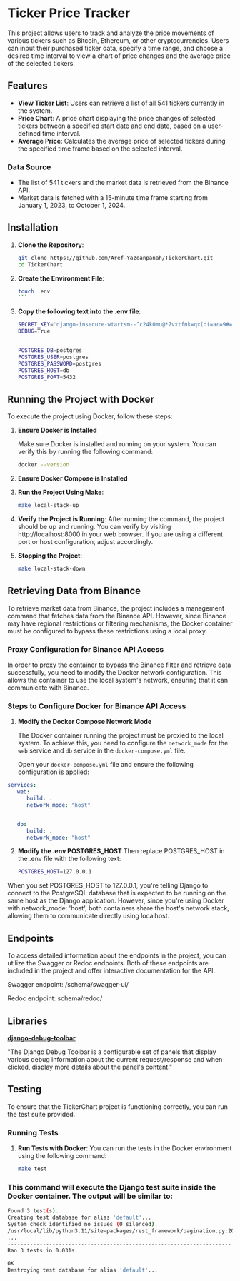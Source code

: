# Ticker Price Tracker

This project allows users to track and analyze the price movements of various tickers such as Bitcoin, Ethereum, or other cryptocurrencies. Users can input their purchased ticker data, specify a time range, and choose a desired time interval to view a chart of price changes and the average price of the selected tickers.

## Features

- **View Ticker List**: Users can retrieve a list of all 541 tickers currently in the system.
- **Price Chart**: A price chart displaying the price changes of selected tickers between a specified start date and end date, based on a user-defined time interval.
- **Average Price**: Calculates the average price of selected tickers during the specified time frame based on the selected interval.

### Data Source
- The list of 541 tickers and the market data is retrieved from the Binance API.
- Market data is fetched with a 15-minute time frame starting from January 1, 2023, to October 1, 2024.

## Installation

1. **Clone the Repository**:
   ```bash
   git clone https://github.com/Aref-Yazdanpanah/TickerChart.git
   cd TickerChart

2. **Create the Environment File**:
   ````bash
   touch .env
   ```

3. **Copy the following text into the .env file**:
   ```bash
   SECRET_KEY='django-insecure-wtartsm--^c24k0mu@*7vxtfnk=qx(d(=ac=9#=d%z)b0xl$z#'
   DEBUG=True


   POSTGRES_DB=postgres
   POSTGRES_USER=postgres
   POSTGRES_PASSWORD=postgres
   POSTGRES_HOST=db
   POSTGRES_PORT=5432
   ```


## Running the Project with Docker

To execute the project using Docker, follow these steps:

1. **Ensure Docker is Installed**

   Make sure Docker is installed and running on your system. You can verify this by running the following command:

   ```bash
   docker --version
   ```
   
2. **Ensure Docker Compose is Installed**

3. **Run the Project Using Make**:
   ```bash
   make local-stack-up
   ```

4. **Verify the Project is Running**:
After running the command, the project should be up and running. You can verify by visiting http://localhost:8000 in your web browser. If you are using a different port or host configuration, adjust accordingly.

5. **Stopping the Project**:
   ```bash
   make local-stack-down
   ```


## Retrieving Data from Binance

To retrieve market data from Binance, the project includes a management command that fetches data from the Binance API. However, since Binance may have regional restrictions or filtering mechanisms, the Docker container must be configured to bypass these restrictions using a local proxy.

### Proxy Configuration for Binance API Access

In order to proxy the container to bypass the Binance filter and retrieve data successfully, you need to modify the Docker network configuration. This allows the container to use the local system's network, ensuring that it can communicate with Binance.

### Steps to Configure Docker for Binance API Access

1. **Modify the Docker Compose Network Mode**

   The Docker container running the project must be proxied to the local system. To achieve this, you need to configure the `network_mode` for the `web` service and `db` service in the `docker-compose.yml` file.

   Open your `docker-compose.yml` file and ensure the following configuration is applied:

```yaml
services:
   web:
      build: .
      network_mode: "host"


   db:
      build: .
      network_mode: "host"

```

2. **Modify the .env POSTGRES_HOST**
Then replace POSTGRES_HOST in the .env file with the following text:
   ```bash
   POSTGRES_HOST=127.0.0.1
   ```

When you set POSTGRES_HOST to 127.0.0.1, you're telling Django to connect to the PostgreSQL database that is expected to be running on the same host as the Django application. However, since you're using Docker with network_mode: 'host', both containers share the host's network stack, allowing them to communicate directly using localhost.


## Endpoints

To access detailed information about the endpoints in the project, you can utilize the Swagger or Redoc endpoints. Both of these endpoints are included in the project and offer interactive documentation for the API.


Swagger endpoint: /schema/swagger-ui/

Redoc endpoint: schema/redoc/


## Libraries

[**django-debug-toolbar**](https://django-debug-toolbar.readthedocs.io/en/latest/)

"The Django Debug Toolbar is a configurable set of panels that display various debug information about the current request/response and when clicked, display more details about the panel's content."


## Testing
To ensure that the TickerChart project is functioning correctly, you can run the test suite provided.

### Running Tests

1. **Run Tests with Docker**:
   You can run the tests in the Docker environment using the following command:

   ```bash
   make test

### This command will execute the Django test suite inside the Docker container. The output will be similar to:
   ```bash
   Found 3 test(s).
   Creating test database for alias 'default'...
   System check identified no issues (0 silenced).
   /usr/local/lib/python3.11/site-packages/rest_framework/pagination.py:207: UnorderedObjectListWarning: Pagination may yield inconsistent results with an unordered object_list: <class 'TickerChart.chartengine.models.Ticker'> QuerySet.
   ...
   ----------------------------------------------------------------------
   Ran 3 tests in 0.031s

   OK
   Destroying test database for alias 'default'...
   ```
